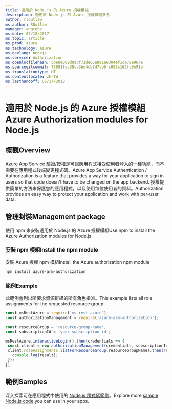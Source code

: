 ```yaml
---
title: 適用於 Node.js 的 Azure 授權模組
description: 適用於 Node.js 的 Azure 授權模組參考
author: rloutlaw
ms.author: ROutlaw
manager: angrobe
ms.date: 07/18/2017
ms.topic: article
ms.prod: azure
ms.technology: azure
ms.devlang: nodejs
ms.service: Authorization
ms.openlocfilehash: 5be0e069d0acf72de65e891e6304ef1ca78e967a
ms.sourcegitcommit: 75051fec38cc3be4cb7d7cb6fc695c162fc0e91b
ms.translationtype: HT
ms.contentlocale: zh-TW
ms.lasthandoff: 05/17/2018
---
```

# <a name="azure-authorization-modules-for-nodejs"></a><span data-ttu-id="f6c92-103">適用於 Node.js 的 Azure 授權模組</span><span class="sxs-lookup"><span data-stu-id="f6c92-103">Azure Authorization modules for Node.js</span></span>

## <a name="overview"></a><span data-ttu-id="f6c92-104">概觀</span><span class="sxs-lookup"><span data-stu-id="f6c92-104">Overview</span></span>

<span data-ttu-id="f6c92-105">Azure App Service 驗證/授權是可讓應用程式接受使用者登入的一種功能，而不需要在應用程式後端變更程式碼。</span><span class="sxs-lookup"><span data-stu-id="f6c92-105">Azure App Service Authentication / Authorization is a feature that provides a way for your application to sign in users so that code doesn't have to be changed on the app backend.</span></span> <span data-ttu-id="f6c92-106">授權提供簡單的方法來保護您的應用程式，以及使用每位使用者的資料。</span><span class="sxs-lookup"><span data-stu-id="f6c92-106">Authorization provides an easy way to protect your application and work with per-user data.</span></span>

## <a name="management-package"></a><span data-ttu-id="f6c92-107">管理封裝</span><span class="sxs-lookup"><span data-stu-id="f6c92-107">Management package</span></span>

<span data-ttu-id="f6c92-108">使用 npm 來安裝適用於 Node.js 的 Azure 授權模組</span><span class="sxs-lookup"><span data-stu-id="f6c92-108">Use npm to install the Azure Authorization modules for Node.js</span></span>

### <a name="install-the-npm-module"></a><span data-ttu-id="f6c92-109">安裝 npm 模組</span><span class="sxs-lookup"><span data-stu-id="f6c92-109">Install the npm module</span></span>

<span data-ttu-id="f6c92-110">安裝 Azure 授權 npm 模組</span><span class="sxs-lookup"><span data-stu-id="f6c92-110">Install the Azure authorization npm module</span></span>

```bash
npm install azure-arm-authorization
```

### <a name="example"></a><span data-ttu-id="f6c92-111">範例</span><span class="sxs-lookup"><span data-stu-id="f6c92-111">Example</span></span>

<span data-ttu-id="f6c92-112">此範例會列出所要求資源群組的所有角色指派。</span><span class="sxs-lookup"><span data-stu-id="f6c92-112">This example lists all role assignments for the requested resource group.</span></span>

```javascript
const msRestAzure = require('ms-rest-azure');
const authorizationManagement = require('azure-arm-authorization');

const resourceGroup = 'resource-group-name';
const subscriptionId = 'your-subscription-id';

msRestAzure.interactiveLogin().then(credentials => {
 const client = new authorizationManagement(credentials, subscriptionId);
 client.roleAssignments.listForResourceGroup(resourceGroupName).then(result => {
   console.log(result);
 });
});
```

## <a name="samples"></a><span data-ttu-id="f6c92-113">範例</span><span class="sxs-lookup"><span data-stu-id="f6c92-113">Samples</span></span>

<span data-ttu-id="f6c92-114">深入探索可在應用程式中使用的 [Node.js 程式碼範例](https://azure.microsoft.com/resources/samples/?platform=nodejs)。</span><span class="sxs-lookup"><span data-stu-id="f6c92-114">Explore more [sample Node.js code](https://azure.microsoft.com/resources/samples/?platform=nodejs) you can use in your apps.</span></span>
